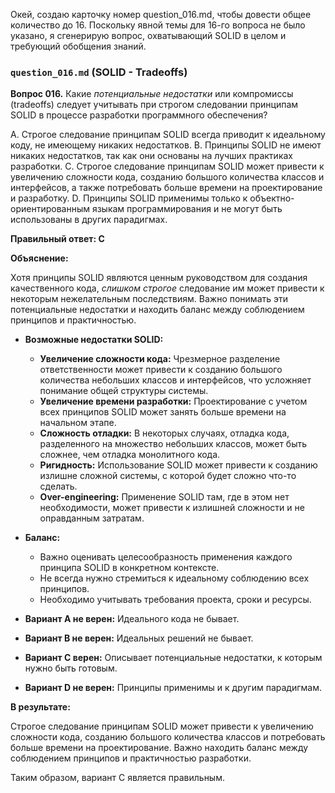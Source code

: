 Окей, создаю карточку номер question_016.md, чтобы довести общее количество до 16. Поскольку явной темы для 16-го вопроса не было указано, я сгенерирую вопрос, охватывающий SOLID в целом и требующий обобщения знаний.

### `question_016.md` (SOLID - Tradeoffs)

**Вопрос 016.** Какие *потенциальные недостатки* или компромиссы (tradeoffs) следует учитывать при строгом следовании принципам SOLID в процессе разработки программного обеспечения?

A. Строгое следование принципам SOLID всегда приводит к идеальному коду, не имеющему никаких недостатков.
B. Принципы SOLID не имеют никаких недостатков, так как они основаны на лучших практиках разработки.
C. Строгое следование принципам SOLID может привести к увеличению сложности кода, созданию большого количества классов и интерфейсов, а также потребовать больше времени на проектирование и разработку.
D. Принципы SOLID применимы только к объектно-ориентированным языкам программирования и не могут быть использованы в других парадигмах.

**Правильный ответ: C**

**Объяснение:**

Хотя принципы SOLID являются ценным руководством для создания качественного кода, *слишком строгое* следование им может привести к некоторым нежелательным последствиям. Важно понимать эти потенциальные недостатки и находить баланс между соблюдением принципов и практичностью.

*   **Возможные недостатки SOLID:**

    *   **Увеличение сложности кода:** Чрезмерное разделение ответственности может привести к созданию большого количества небольших классов и интерфейсов, что усложняет понимание общей структуры системы.
    *   **Увеличение времени разработки:** Проектирование с учетом всех принципов SOLID может занять больше времени на начальном этапе.
    *   **Сложность отладки:** В некоторых случаях, отладка кода, разделенного на множество небольших классов, может быть сложнее, чем отладка монолитного кода.
    *   **Ригидность:** Использование SOLID может привести к созданию излишне сложной системы, с которой будет сложно что-то сделать.
    *   **Over-engineering:** Применение SOLID там, где в этом нет необходимости, может привести к излишней сложности и не оправданным затратам.

*   **Баланс:**

    *   Важно оценивать целесообразность применения каждого принципа SOLID в конкретном контексте.
    *   Не всегда нужно стремиться к идеальному соблюдению всех принципов.
    *   Необходимо учитывать требования проекта, сроки и ресурсы.

*   **Вариант A не верен:** Идеального кода не бывает.
*   **Вариант B не верен:** Идеальных решений не бывает.
*   **Вариант C верен:** Описывает потенциальные недостатки, к которым нужно быть готовым.
*   **Вариант D не верен:** Принципы применимы и к другим парадигмам.

**В результате:**

Строгое следование принципам SOLID может привести к увеличению сложности кода, созданию большого количества классов и потребовать больше времени на проектирование. Важно находить баланс между соблюдением принципов и практичностью разработки.

Таким образом, вариант C является правильным.
